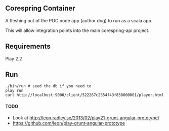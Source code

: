 ## Corespring Container

A fleshing out of the POC node app (author dog) to run as a scala app.

This will allow integration points into the main corespring-api project.

## Requirements 

Play 2.2

## Run
    ./bin/run # seed the db if you need to
    play run
    curl http://localhost:9000/client/522267c2554f43f858000001/player.html
    
    
#### TODO

* Look at http://leon.radley.se/2013/02/play21-grunt-angular-prototype/
* https://github.com/leon/play-grunt-angular-prototype
